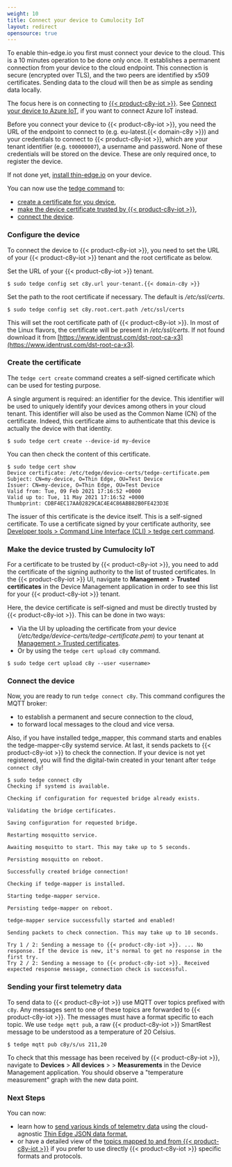 ```yaml
---
weight: 10
title: Connect your device to Cumulocity IoT
layout: redirect
opensource: true
---
```


To enable thin-edge.io you first must connect your device to the cloud. This is a 10 minutes operation to be done only once. It establishes a permanent connection from your device to the cloud endpoint. This connection is secure (encrypted over TLS), and the two peers are identified by x509 certificates. Sending data to the cloud will then be as simple as sending data locally.

The focus here is on connecting to [{{< product-c8y-iot >}}](/concepts/introduction/).
See [Connect your device to Azure IoT](#connect-azure), if you want to connect Azure IoT instead.

Before you connect your device to {{< product-c8y-iot >}}, you need the URL of the endpoint to connect to (e.g. eu-latest.{{< domain-c8y >}}) and your credentials to connect to {{< product-c8y-iot >}}, which are your tenant identifier (e.g. `t00000007`), a username and password. None of these credentials will be stored on the device. These are only required once, to register the device.

If not done yet, [install thin-edge.io](/thin-edge/thin-edge-howto/#install-thin-edge) on your device.

You can now use the [tedge command](/thin-edge/thin-edge-developer-tools/#tedge-command) to:
* [create a certificate for you device](#create-the-certificate),
* [make the device certificate trusted by {{< product-c8y-iot >}}](#make-the-device-trusted-by-cumulocity-iot),
* [connect the device](#connect-the-device).

### Configure the device

To connect the device to {{< product-c8y-iot >}}, you need to set the URL of your {{< product-c8y-iot >}} tenant and the root certificate as below.

Set the URL of your {{< product-c8y-iot >}} tenant.

```
$ sudo tedge config set c8y.url your-tenant.{{< domain-c8y >}}
```

Set the path to the root certificate if necessary. The default is */etc/ssl/certs*.

```
$ sudo tedge config set c8y.root.cert.path /etc/ssl/certs
```

This will set the root certificate path of {{< product-c8y-iot >}}.
In most of the Linux flavors, the certificate will be present in */etc/ssl/certs*.
If not found download it from [https://www.identrust.com/dst-root-ca-x3](https://www.identrust.com/dst-root-ca-x3).

### Create the certificate

The `tedge cert create` command creates a self-signed certificate which can be used for testing purpose.

A single argument is required: an identifier for the device.
This identifier will be used to uniquely identify your devices among others in your cloud tenant. This identifier will also be used as the Common Name (CN) of the certificate.
Indeed, this certificate aims to authenticate that this device is actually the device with that identity.

```
$ sudo tedge cert create --device-id my-device
```

You can then check the content of this certificate.

```
$ sudo tedge cert show
Device certificate: /etc/tedge/device-certs/tedge-certificate.pem
Subject: CN=my-device, O=Thin Edge, OU=Test Device
Issuer: CN=my-device, O=Thin Edge, OU=Test Device
Valid from: Tue, 09 Feb 2021 17:16:52 +0000
Valid up to: Tue, 11 May 2021 17:16:52 +0000
Thumbprint: CDBF4EC17AA02829CAC4E4C86ABB82B0FE423D3E
```

The issuer of this certificate is the device itself.
This is a self-signed certificate.
To use a certificate signed by your certificate authority,
see [Developer tools > Command Line Interface (CLI) > tedge cert command](/thin-edge/thin-edge-developer-tools/#tedge-cert-command).

### Make the device trusted by Cumulocity IoT

For a certificate to be trusted by {{< product-c8y-iot >}},
you need to add the certificate of the signing authority to the list of trusted certificates.
In the {{< product-c8y-iot >}} UI, navigate to **Management** > **Trusted certificates** in the Device Management application in order to see this list for your {{< product-c8y-iot >}} tenant.

Here, the device certificate is self-signed and must be directly trusted by {{< product-c8y-iot >}}.
This can be done in two ways:

* Via the UI by uploading the certificate from your device (*/etc/tedge/device-certs/tedge-certificate.pem*) to your tenant at [Management > Trusted certificates](/users-guide/device-management/#managing-trusted-certificates).
* Or by using the `tedge cert upload c8y` command.

```
$ sudo tedge cert upload c8y --user <username>
```

### Connect the device

Now, you are ready to run `tedge connect c8y`.
This command configures the MQTT broker:
* to establish a permanent and secure connection to the cloud,
* to forward local messages to the cloud and vice versa.

Also, if you have installed tedge_mapper, this command starts and enables the tedge-mapper-c8y systemd service.
At last, it sends packets to {{< product-c8y-iot >}} to check the connection.
If your device is not yet registered, you will find the digital-twin created in your tenant after `tedge connect c8y`!

```
$ sudo tedge connect c8y
Checking if systemd is available.

Checking if configuration for requested bridge already exists.

Validating the bridge certificates.

Saving configuration for requested bridge.

Restarting mosquitto service.

Awaiting mosquitto to start. This may take up to 5 seconds.

Persisting mosquitto on reboot.

Successfully created bridge connection!

Checking if tedge-mapper is installed.

Starting tedge-mapper service.

Persisting tedge-mapper on reboot.

tedge-mapper service successfully started and enabled!

Sending packets to check connection. This may take up to 10 seconds.

Try 1 / 2: Sending a message to {{< product-c8y-iot >}}. ... No response. If the device is new, it's normal to get no response in the first try.
Try 2 / 2: Sending a message to {{< product-c8y-iot >}}. Received expected response message, connection check is successful.
```

### Sending your first telemetry data

To send data to {{< product-c8y-iot >}} use MQTT over topics prefixed with `c8y`.
Any messages sent to one of these topics are forwarded to {{< product-c8y-iot >}}.
The messages must have a format specific to each topic.
We use `tedge mqtt pub`, a raw {{< product-c8y-iot >}} SmartRest message to be understood as a temperature of 20 Celsius.

```
$ tedge mqtt pub c8y/s/us 211,20
```

To check that this message has been received by {{< product-c8y-iot >}},
navigate to **Devices** > **All devices** > <your device id> > **Measurements** in the Device Management application.
You should observe a "temperature measurement" graph with the new data point.


### Next Steps

You can now:
* learn how to [send various kinds of telemetry data](#send-thin-edge-data)
  using the cloud-agnostic [Thin Edge JSON data format](/thin-edge/thin-edge-architecture/#thin-edge-json),
* or have a detailed view of the [topics mapped to and from {{< product-c8y-iot >}}](/thin-edge/thin-edge-developer-tools/#cumulocity-iot-mqtt-topics)
  if you prefer to use directly {{< product-c8y-iot >}} specific formats and protocols.
